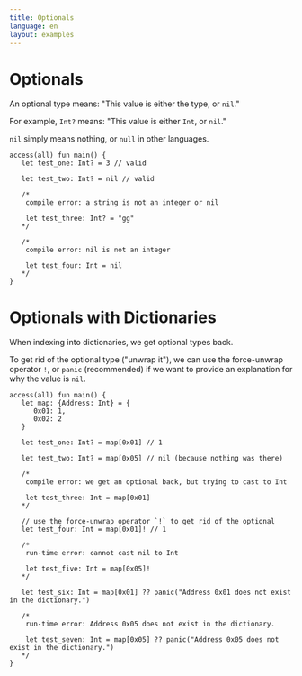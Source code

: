 ```yaml
---
title: Optionals
language: en
layout: examples
---
```


# Optionals

An optional type means: "This value is either the type, or `nil`."

For example, `Int?` means: "This value is either `Int`, or `nil`."

`nil` simply means nothing, or `null` in other languages.

```cadence
access(all) fun main() {
   let test_one: Int? = 3 // valid
   
   let test_two: Int? = nil // valid

   /*
    compile error: a string is not an integer or nil
   
    let test_three: Int? = "gg"
   */

   /*
    compile error: nil is not an integer

    let test_four: Int = nil
   */
}
```

# Optionals with Dictionaries

When indexing into dictionaries, we get optional types back.

To get rid of the optional type ("unwrap it"), we can use the force-unwrap operator `!`, or `panic` (recommended) if we want to provide an explanation for why the value is `nil`.

```cadence
access(all) fun main() {
   let map: {Address: Int} = {
      0x01: 1,
      0x02: 2
   }

   let test_one: Int? = map[0x01] // 1
   
   let test_two: Int? = map[0x05] // nil (because nothing was there)

   /*
    compile error: we get an optional back, but trying to cast to Int
   
    let test_three: Int = map[0x01]
   */

   // use the force-unwrap operator `!` to get rid of the optional
   let test_four: Int = map[0x01]! // 1

   /*
    run-time error: cannot cast nil to Int
   
    let test_five: Int = map[0x05]!
   */

   let test_six: Int = map[0x01] ?? panic("Address 0x01 does not exist in the dictionary.")

   /*
    run-time error: Address 0x05 does not exist in the dictionary.
    
    let test_seven: Int = map[0x05] ?? panic("Address 0x05 does not exist in the dictionary.")
   */
}
```